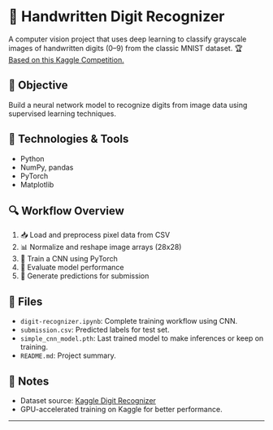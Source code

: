 # 🔢 Handwritten Digit Recognizer

A computer vision project that uses deep learning to classify grayscale images of handwritten digits (0–9) from the classic MNIST dataset.
🏆 [Based on this Kaggle Competition.](https://www.kaggle.com/competitions/digit-recognizer)

## 🎯 Objective

Build a neural network model to recognize digits from image data using supervised learning techniques.

## 🧰 Technologies & Tools

- Python
- NumPy, pandas
- PyTorch
- Matplotlib

## 🔍 Workflow Overview

1. 📥 Load and preprocess pixel data from CSV
2. 📊 Normalize and reshape image arrays (28x28)
3. 🧠 Train a CNN using PyTorch
4. 🧪 Evaluate model performance
5. 📩 Generate predictions for submission

## 📁 Files

- `digit-recognizer.ipynb`: Complete training workflow using CNN.
- `submission.csv`: Predicted labels for test set.
- `simple_cnn_model.pth`: Last trained model to make inferences or keep on training.
- `README.md`: Project summary.

## 📌 Notes

- Dataset source: [Kaggle Digit Recognizer](https://www.kaggle.com/competitions/digit-recognizer)
- GPU-accelerated training on Kaggle for better performance.

---
